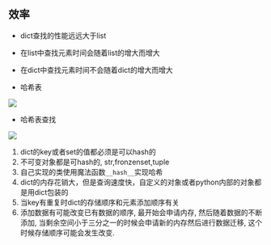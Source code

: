 ## 效率
- dict查找的性能远远大于list
- 在list中查找元素时间会随着list的增大而增大
- 在dict中查找元素时间不会随着dict的增大而增大

- 哈希表

![](http://qiniu.rearib.top/FkAaL7P2cDUdEPyd812DzGZLAGMC)

- 哈希表查找

![](http://qiniu.rearib.top/FgfZpFaH8FB0mtw5sHchevL0TrUA)


1. dict的key或者set的值都必须是可以hash的
2. 不可变对象都是可hash的, str,fronzenset,tuple
3. 自己实现的类使用魔法函数`__hash__`实现哈希
4. dict的内存花销大，但是查询速度快，自定义的对象或者python内部的对象都是用dict包装的
5. 当key有重复时dict的存储顺序和元素添加顺序有关
6. 添加数据有可能改变已有数据的顺序, 最开始会申请内存, 然后随着数据的不断添加, 当剩余空间小于三分之一的时候会申请新的内存然后进行数据迁移, 这个时候存储顺序可能会发生改变.